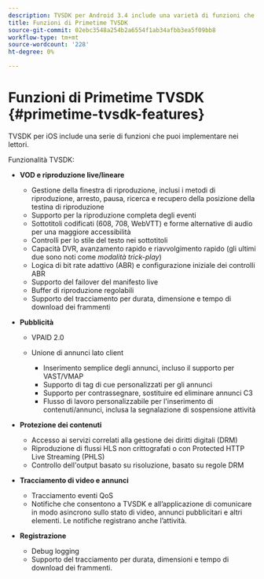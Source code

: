```yaml
---
description: TVSDK per Android 3.4 include una varietà di funzioni che puoi implementare nei lettori.
title: Funzioni di Primetime TVSDK
source-git-commit: 02ebc3548a254b2a6554f1ab34afbb3ea5f09bb8
workflow-type: tm+mt
source-wordcount: '228'
ht-degree: 0%

---
```


# Funzioni di Primetime TVSDK {#primetime-tvsdk-features}

TVSDK per iOS include una serie di funzioni che puoi implementare nei lettori.

Funzionalità TVSDK:

* **VOD e riproduzione live/lineare**

   * Gestione della finestra di riproduzione, inclusi i metodi di riproduzione, arresto, pausa, ricerca e recupero della posizione della testina di riproduzione
   * Supporto per la riproduzione completa degli eventi
   * Sottotitoli codificati (608, 708, WebVTT) e forme alternative di audio per una maggiore accessibilità
   * Controlli per lo stile del testo nei sottotitoli
   * Capacità DVR, avanzamento rapido e riavvolgimento rapido (gli ultimi due sono noti come *modalità trick-play*)
   * Logica di bit rate adattivo (ABR) e configurazione iniziale dei controlli ABR
   * Supporto del failover del manifesto live
   * Buffer di riproduzione regolabili
   * Supporto del tracciamento per durata, dimensione e tempo di download dei frammenti

* **Pubblicità**

   * VPAID 2.0
   * Unione di annunci lato client

      * Inserimento semplice degli annunci, incluso il supporto per VAST/VMAP
      * Supporto di tag di cue personalizzati per gli annunci
      * Supporto per contrassegnare, sostituire ed eliminare annunci C3
      * Flusso di lavoro personalizzabile per l&#39;inserimento di contenuti/annunci, inclusa la segnalazione di sospensione attività

* **Protezione dei contenuti**

   * Accesso ai servizi correlati alla gestione dei diritti digitali (DRM)
   * Riproduzione di flussi HLS non crittografati o con Protected HTTP Live Streaming (PHLS)
   * Controllo dell&#39;output basato su risoluzione, basato su regole DRM

* **Tracciamento di video e annunci**

   * Tracciamento eventi QoS
   * Notifiche che consentono a TVSDK e all’applicazione di comunicare in modo asincrono sullo stato di video, annunci pubblicitari e altri elementi. Le notifiche registrano anche l’attività.

* **Registrazione**

   * Debug logging
   * Supporto del tracciamento per durata, dimensioni e tempo di download dei frammenti.
